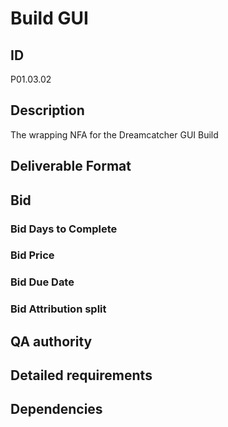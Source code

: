# Build GUI

## ID 

P01.03.02

## Description

The wrapping NFA for the Dreamcatcher GUI Build

## Deliverable Format

## Bid 

### Bid Days to Complete

### Bid Price

### Bid Due Date

### Bid Attribution split

## QA authority

## Detailed requirements

## Dependencies
